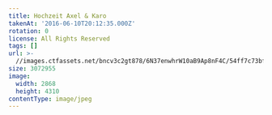 ```yaml
---
title: Hochzeit Axel & Karo
takenAt: '2016-06-10T20:12:35.000Z'
rotation: 0
license: All Rights Reserved
tags: []
url: >-
  //images.ctfassets.net/bncv3c2gt878/6N37enwhrW10aB9Ap8nF4C/54ff7c73bf5d7a8a9b7ca07409474328/hochzeit-axel--karo_28144210506_o
size: 3072955
image:
  width: 2868
  height: 4310
contentType: image/jpeg
---
```


